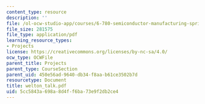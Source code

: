 ```yaml
---
content_type: resource
description: ''
file: /ol-ocw-studio-app/courses/6-780-semiconductor-manufacturing-spring-2003/5cc5843a698a8d4ff6ba73e9f2db2ce4_welton_talk.pdf
file_size: 281575
file_type: application/pdf
learning_resource_types:
- Projects
license: https://creativecommons.org/licenses/by-nc-sa/4.0/
ocw_type: OCWFile
parent_title: Projects
parent_type: CourseSection
parent_uid: 450e56ad-9640-db34-f8aa-b61ce3502b7d
resourcetype: Document
title: welton_talk.pdf
uid: 5cc5843a-698a-8d4f-f6ba-73e9f2db2ce4
---
```


